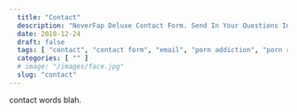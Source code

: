 ```yaml
---
  title: "Contact"
  description: "NeverFap Deluxe Contact Form. Send In Your Questions In Regards To The NeverFap Method And How It Can Help You Overcome Porn Addiction. The NoFap Alternative."
  date: 2018-12-24
  draft: false
  tags: [ "contact", "contact form", "email", "porn addiction", "porn recovery", "addiction recovery", "addiction", "awareness", "nofap", "neverfap", "neverfap deluxe" ]
  categories: [ "" ]
  # image: "/images/face.jpg"
  slug: "contact"
---
```


contact words blah.